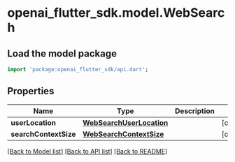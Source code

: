 # openai_flutter_sdk.model.WebSearch

## Load the model package
```dart
import 'package:openai_flutter_sdk/api.dart';
```

## Properties
Name | Type | Description | Notes
------------ | ------------- | ------------- | -------------
**userLocation** | [**WebSearchUserLocation**](WebSearchUserLocation.md) |  | [optional] 
**searchContextSize** | [**WebSearchContextSize**](WebSearchContextSize.md) |  | [optional] 

[[Back to Model list]](../README.md#documentation-for-models) [[Back to API list]](../README.md#documentation-for-api-endpoints) [[Back to README]](../README.md)


